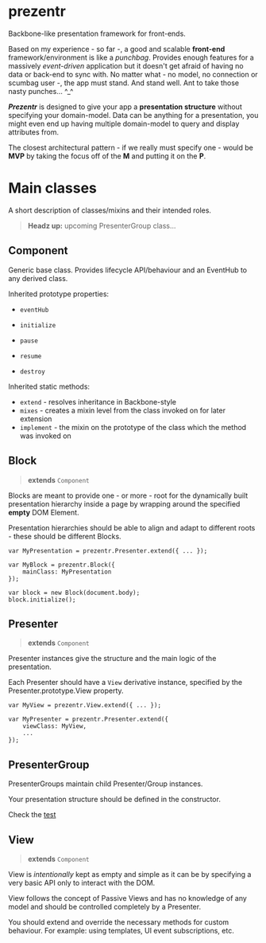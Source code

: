 prezentr
========

Backbone-like presentation framework for front-ends.

Based on my experience - so far -, a good and scalable **front-end** framework/environment is like a *punchbag*.
Provides enough features for a massively *event-driven* application but it doesn't get afraid of having no data or
back-end to sync with. No matter what - no model, no connection or scumbag user -, the app must stand. And stand well.
Ant to take those nasty punches... ^_^

***Prezentr*** is designed to give your app a **presentation structure** without specifying your domain-model.
Data can be anything for a presentation, you might even end up having multiple domain-model to query and display attributes from.

The closest architectural pattern - if we really must specify one - would be **MVP** by taking the focus off of the **M** and putting it on the **P**.

# Main classes

A short description of classes/mixins and their intended roles.

> **Headz up:** upcoming PresenterGroup class...

## Component

Generic base class. Provides lifecycle API/behaviour and an EventHub to any derived class.

Inherited prototype properties:

 - `eventHub`

 - `initialize`
 - `pause`
 - `resume`
 - `destroy`

Inherited static methods:

 - `extend` - resolves inheritance in Backbone-style
 - `mixes` - creates a mixin level from the class invoked on for later extension
 - `implement` - the mixin on the prototype of the class which the method was invoked on

## Block

> **extends** `Component`

Blocks are meant to provide one - or more - root for the dynamically built presentation hierarchy inside a page by wrapping around the specified **empty** DOM Element.

Presentation hierarchies should be able to align and adapt to different roots - these should be different Blocks.

    var MyPresentation = prezentr.Presenter.extend({ ... });

    var MyBlock = prezentr.Block({
        mainClass: MyPresentation
    });

    var block = new Block(document.body);
    block.initialize();

## Presenter

> **extends** `Component`

Presenter instances give the structure and the main logic of the presentation.

Each Presenter should have a `View` derivative instance, specified by the Presenter.prototype.View property.

    var MyView = prezentr.View.extend({ ... });

    var MyPresenter = prezentr.Presenter.extend({
        viewClass: MyView,
        ...
    });

## PresenterGroup

PresenterGroups maintain child Presenter/Group instances.

Your presentation structure should be defined in the constructor.

Check the [test](https://github.com/benqus/prezentr/blob/master/test/templating.test.js)

## View

> **extends** `Component`

View is *intentionally* kept as empty and simple as it can be by specifying a very basic API only to interact with the DOM.

View follows the concept of Passive Views and has no knowledge of any model and should be controlled completely by a Presenter.

You should extend and override the necessary methods for custom behaviour. For example: using templates, UI event subscriptions, etc.